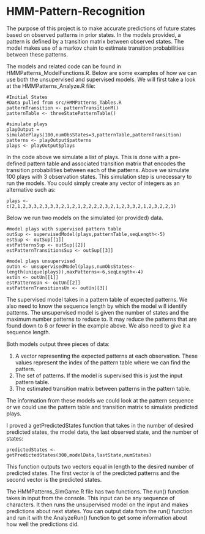 # HMM-Pattern-Recognition
The purpose of this project is to make accurate predictions of future states based on observed patterns in prior states.  In the models provided, a pattern is defined by a transition matrix between observed states.  The model makes use of a markov chain to estimate transition probabilities between these patterns.

The models and related code can be found in HMMPatterns_ModelFunctions.R.  Below are some examples of how we can use both the unsupervised and supervised models.  We will first take a look at the HMMPatterns_Analyze.R file:

```{r}
#Initial States
#Data pulled from src/HMMPatterns_Tables.R
patternTransition <- patternTransitionM()
patternTable <- threeStatePatternTable()

#simulate plays
playOutput = simulatePlays(100,numObsStates=3,patternTable,patternTransition)
patterns <- playOutput$patterns
plays <- playOutput$plays
```

In the code above we simulate a list of plays.  This is done with a pre-defined pattern table and associated transition matrix that encodes the transition probabilities between each of the patterns.  Above we simulate 100 plays with 3 observation states.  This simulation step is unecessary to run the models.  You could simply create any vector of integers as an alternative such as:

```{r}
plays <- c(2,1,2,3,3,2,3,3,3,2,1,2,1,2,2,2,2,3,2,1,2,3,3,2,1,2,3,2,2,1)
```

Below we run two models on the simulated (or provided) data.

```{r}
#model plays with supervised pattern table
outSup <- supervisedModel(plays,patternTable,seqLength<-5)
estSup <- outSup[[1]]
estPatternsSup <- outSup[[2]]
estPatternTransitionsSup <- outSup[[3]]

#model plays unsupervised
outUn <- unsupervisedModel(plays,numObsStates<-length(unique(plays)),maxPatterns<-6,seqLength<-4)
estUn <- outUn[[1]]
estPatternsUn <- outUn[[2]]
estPatternTransitionsUn <- outUn[[3]]
```

The supervised model takes in a pattern table of expected patterns.  We also need to know the sequence length by which the model will identify patterns.  The unsupervised model is given the number of states and the maximum number patterns to reduce to.  It may reduce the patterns that are found down to 6 or fewer in the example above.  We also need to give it a sequence length.

Both models output three pieces of data:
1) A vector representing the expected patterns at each observation.  These values represent the index of the pattern table where we can find the pattern.
2) The set of patterns.  If the model is supervised this is just the input pattern table.
3) The estimated transition matrix between patterns in the pattern table.

The information from these models we could look at the pattern sequence or we could use the pattern table and transition matrix to simulate predicted plays.  

I proved a getPredictedStates function that takes in the number of desired predicted states, the model data, the last observed state, and the number of states:

```{r}
predictedStates <- getPredictedStates(300,modelData,lastState,numStates)
```

This function outputs two vectors equal in length to the desired number of predicted states.  The first vector is of the predicted patterns and the second vector is the predicted states.

The HMMPatterns_SimGame.R file has two functions.  The run() function takes in input from the console.  This input can be any sequence of characters.  It then runs the unsupervised model on the input and makes predictions about next states.  You can output data from the run() function and run it with the AnalyzeRun() function to get some information about how well the predictions did.
